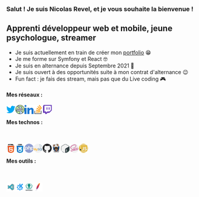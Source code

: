 ### Salut ! Je suis Nicolas Revel, et je vous souhaite la bienvenue !

## Apprenti développeur web et mobile, jeune psychologue, streamer

- Je suis actuellement en train de créer mon [portfolio] 😁
- Je me forme sur Symfony et React 🤓
- Je suis en alternance depuis Septembre 2021 💪
- Je suis ouvert à des opportunités suite à mon contrat d'alternance 😉
- Fun fact : je fais des stream, mais pas que du Live coding 🎮

#### Mes réseaux :

[<img align="left" alt="twitter @NicoRvl_Dev" width="24px" src="img/logo/twitter.png" />][twitter]
[<img align="left" alt="twitter @NicoRvl_Dev" width="24px" src="img/logo/globe.png" />][portfolio]
[<img align="left" alt="twitter @NicoRvl_Dev" width="24px" src="img/logo/linkedin.png" />][linkedin]
[<img align="left" alt="twitter @NicoRvl_Dev" width="24px" src="img/logo/stack-overflow.png" />][stack-overflow]
[<img align="left" alt="twitter @NicoRvl_Dev" width="24px" src="img/logo/twitch.png" />][twitch]

<br/>

#### Mes technos :

<br/>

[<img align="left" alt="twitter @NicoRvl_Dev" width="24px" src="img/logo/html-5.svg" />][html]
[<img align="left" alt="twitter @NicoRvl_Dev" width="24px" src="img/logo/css.svg" />][css]
[<img align="left" alt="twitter @NicoRvl_Dev" width="24px" src="img/logo/php.svg" />][php]
[<img align="left" alt="twitter @NicoRvl_Dev" width="24px" src="img/logo/mysql.svg" />][mysql]
[<img align="left" alt="twitter @NicoRvl_Dev" width="24px" src="img/logo/github.svg" />][github]
[<img align="left" alt="twitter @NicoRvl_Dev" width="24px" src="img/logo/compositeur.svg" />][composer]
[<img align="left" alt="twitter @NicoRvl_Dev" width="24px" src="img/logo/gnu-bash.svg" />][gnu-bash]
[<img align="left" alt="twitter @NicoRvl_Dev" width="24px" src="img/logo/sass.svg" />][sass]
[<img align="left" alt="twitter @NicoRvl_Dev" width="24px" src="img/logo/javascript.svg" />][javascript]

<br/>

#### Mes outils :

<br/>

[<img align="left" alt="twitter @NicoRvl_Dev" width="24px" src="img/logo/vscode.png" />][vscode]
[<img align="left" alt="twitter @NicoRvl_Dev" width="24px" src="img/logo/kubuntu.png" />][kubuntu]
[<img align="left" alt="twitter @NicoRvl_Dev" width="24px" src="img/logo/gitkraken.png" />][gitkraken]
[<img align="left" alt="twitter @NicoRvl_Dev" width="24px" src="img/logo/apache.svg" />][apache2]

[portfolio]: https://nicolas-revel.students-laplateforme.io/
[twitter]: https://twitter.com/NicoRvl_Dev
[linkedin]: https://www.linkedin.com/in/nicolas-revel-62026817a/
[stack-overflow]: https://stackoverflow.com/users/14775067/nicolas-revel?tab=profile
[twitch]: https://twitch.tv/nico_rvl
[php]: https://www.php.net/manual/en/index.php
[html]: https://developer.mozilla.org/fr/docs/Web/HTML
[css]: https://developer.mozilla.org/fr/docs/Web/CSS
[javascript]: https://developer.mozilla.org/fr/docs/Web/JavaScript
[mysql]: https://www.mysql.com/fr/
[github]: https://git-scm.com/
[composer]: https://getcomposer.org/
[gnu-bash]: https://www.gnu.org/software/bash/
[sass]: https://sass-lang.com/
[vscode]: https://code.visualstudio.com/
[kubuntu]: https://kubuntu.org/
[gitkraken]: https://www.gitkraken.com/
[apache2]: https://httpd.apache.org/
